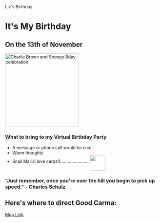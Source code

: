 <!DOCTYPE html>

<html lang="en">

<head>
  <meta charset="UTF-8"
  <title>Liz's Birthday</title>
</head>

<h1>It's My Birthday</h1>

<h2>On the 13th of November</h2>

<img height="240" src="https://media.tenor.com/3GGcZklgwkgAAAAC/happy-birthdays.gif" alt="Charlie Brown and Snoopy Bday celebration"/>

<h3>What to bring to my Virtual Birthday Party</h3>
<ul>

  <li>A message or phone call would be nice</li>
  <li>Warm thoughts</li>
  <li>Snail Mail.(I love cards!)........................<img height="50" align="middle" src="https://media.tenor.com/jqc5D5qkg0AAAAAC/snail-mail.gif"/></li>
</ul>

<h3>"Just remember, once you're over the hill you begin to pick up speed." - Charles Schulz</h3>

<h2>Here's where to direct Good Carma:</h2>
<a href="https://www.google.com/maps/@45.4212402,-73.8809149,3a,29.1y,180.96h,85.53t/data=!3m6!1e1!3m4!1sS-hAXXiuEujwQ-gmcULf3w!2e0!7i13312!8i6656?entry=ttu">
  Map Link </a>

</html>
